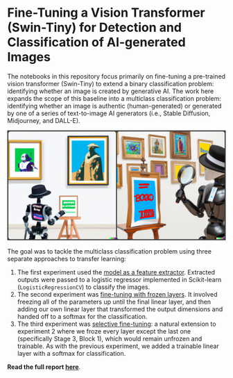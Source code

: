 # Fine-Tuning a Vision Transformer (Swin-Tiny) for Detection and Classification of AI-generated Images

The notebooks in this repository focus primarily on fine-tuning a pre-trained vision transformer (Swin-Tiny) to extend a binary classification problem: identifying whether an image is created by generative AI. The work here expands the scope of this baseline into a multiclass classification problem: identifying whether an image is authentic (human-generated) or generated by one of a series of text-to-image AI generators (i.e., Stable Diffusion, Midjourney, and DALL-E).

[![A robot detective verifying the authenticity of artwork generated by artificial intelligence](/assets/ai-image-detection.jpg 'A robot detective verifying the authenticity of artwork generated by artificial intelligence')](https://labs.openai.com/s/UcHrlseUmMRE7NtTw9lpkBNK)

The goal was to tackle the multiclass classification problem using three separate approaches to transfer learning:

1. The first experiment used the [model as a feature extractor](https://github.com/Kim-Sha/ai-image-detection/blob/main/1_swin_feature_extract_sklearn.ipynb). Extracted outputs were passed to a logistic regressor implemented in Scikit-learn (`LogisticRegressionCV`) to classify the images.
2. The second experiment was [fine-tuning with frozen layers](https://github.com/Kim-Sha/ai-image-detection/blob/main/2_swin_transfer_learn_frozen.ipynb). It involved freezing all of the parameters up until the final linear layer, and then adding our own linear layer that transformed the output dimensions and handed off to a softmax for the classification.
3. The third experiment was [selective fine-tuning](https://github.com/Kim-Sha/ai-image-detection/blob/main/3_swin_finetune_unfreeze.ipynb): a natural extension to experiment 2 where we froze every layer except the last one (specifically Stage 3, Block 1), which would remain unfrozen and trainable. As with the previous experiment, we added a trainable linear layer with a softmax for classification.

**Read the full report [here](https://github.com/Kim-Sha/ai-image-detection/blob/main/report.pdf)**.
